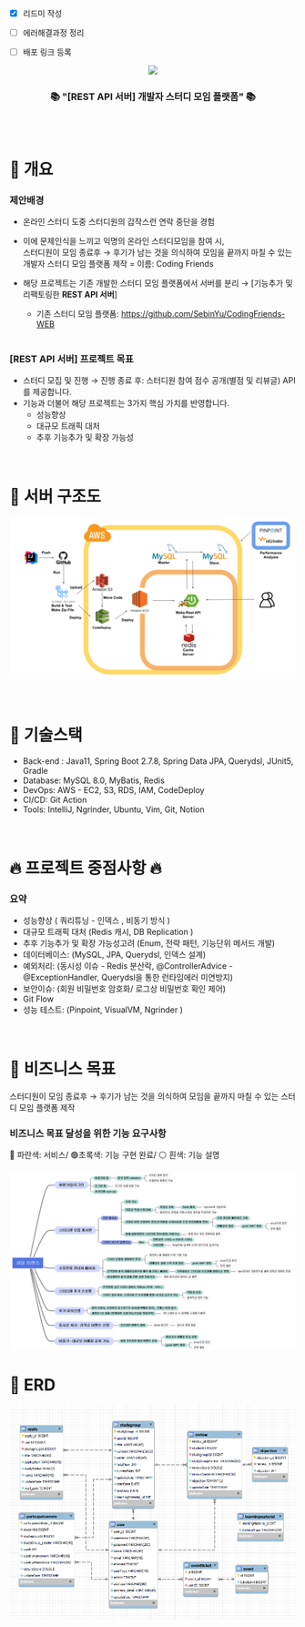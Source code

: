 - [x] 리드미 작성
- [ ] 에러해결과정 정리
- [ ] 배포 링크 등록


<div align=center>
	<img src="https://capsule-render.vercel.app/api?type=waving&color=auto&customColorList=9&height=200&width=100%&section=header&text=Coding%20Friends!&fontSize=90" />
</div>
<div align=center>
	<h3>📚 "[REST API 서버] 개발자 스터디 모임 플랫폼" 📚</h3>
</div>
<br><br>

# 📖 개요
### 제안배경
- 온라인 스터디 도중 스터디원의 갑작스런 연락 중단을 경험
- 이에 문제인식을 느끼고 익명의 온라인 스터디모임을 참여 시, <br>
  스터디원이 모임 종료후 → 후기가 남는 것을 의식하여 모임을 끝까지 마칠 수 있는 개발자 스터디 모임 플랫폼 제작 = 이름: Coding Friends


- 해당 프로젝트는 기존 개발한 스터디 모임 플랫폼에서 서버를 분리 → [기능추가 및 리팩토링한 **REST API 서버**]
  - 기존 스터디 모임 플랫폼: https://github.com/SebinYu/CodingFriends-WEB
    <br><br>
### [REST API 서버] 프로젝트 목표
- 스터디 모집 및 진행 → 진행 종료 후: 스터디원 참여 점수 공개(별점 및 리뷰글) API를 제공합니다.
- 기능과 더불어 해당 프로젝트는 3가지 핵심 가치를 반영합니다.
  - 성능향상
  - 대규모 트래픽 대처
  - 추후 기능추가 및 확장 가능성
    <br><br><br>

# 📖 서버 구조도
![devOps.png](img/devOps.png)
<br><br><br>

# 📖 기술스택
- Back-end : Java11, Spring Boot 2.7.8, Spring Data JPA, Querydsl, JUnit5, Gradle
- Database: MySQL 8.0, MyBatis, Redis
- DevOps: AWS - EC2, S3, RDS, IAM, CodeDeploy
- CI/CD: Git Action
- Tools: IntelliJ, Ngrinder, Ubuntu, Vim, Git, Notion
  <br><br><br>

# 🔥 프로젝트 중점사항 🔥
### 요약
- 성능향상 ( 쿼리튜닝 - 인덱스 , 비동기 방식 )
- 대규모 트래픽 대처 (Redis 캐시, DB Replication )
- 추후 기능추가 및 확장 가능성고려 (Enum, 전략 패턴, 기능단위 메서드 개발)
- 데이터베이스: (MySQL, JPA, Querydsl, 인덱스 설계)
- 예외처리: (동시성 이슈 - Redis 분산락, @ControllerAdvice - @ExceptionHandler, Querydsl을 통한 런타임에러 미연방지)
- 보안이슈: (회원 비밀번호 암호화/ 로그상 비밀번호 확인 제어)
- Git Flow
- 성능 테스트: (Pinpoint, VisualVM, Ngrinder )
  <br><br><br>

# 📖 비즈니스 목표
스터디원이 모임 종료후 → 후기가 남는 것을 의식하여 모임을 끝까지 마칠 수 있는 스터디 모임 플랫폼 제작
### 비즈니스 목표 달성을 위한 기능 요구사항
🔵 파란색: 서비스/ 🟢초록색: 기능 구현 완료/ ⚪ 흰색: 기능 설명 <br><br>
![feat.png](img/feat.png)
# 📖 ERD
![erd.png](img/erd.png)





